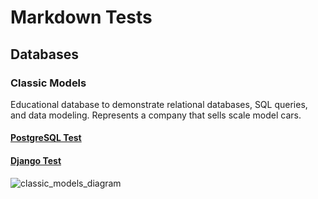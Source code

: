 # Markdown Tests

## Databases

### Classic Models

Educational database to demonstrate relational databases, SQL queries, and data modeling. Represents a company that sells scale model cars.

#### [PostgreSQL Test](https://github.com/TenmaChinen/markdown-tests/blob/postgres-sql/README.md)
#### [Django Test](https://github.com/TenmaChinen/markdown-tests/blob/django/README.md)

![classic_models_diagram](https://github.com/TenmaChinen/markdown-tests/assets/36393143/f5ffa580-b4e0-4c9b-8193-69d554ff0c45)
